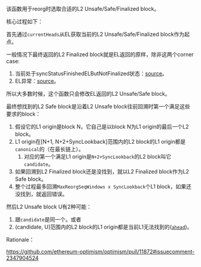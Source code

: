 
该函数用于reorg时选取合适的L2 Unsafe/Safe/Finalized block。


核心过程如下：

首先通过`currentHeads`从EL获取当前的L2 Unsafe/Safe/Finalized block作为起点。

一般情况下最终返回的L2 Finalized block就是EL返回的原样，除非这两个corner case:
1. 当前处于syncStatusFinishedELButNotFinalized状态：[source](https://github.com/ethereum-optimism/optimism/blob/232c54d44ba206220a9997b076c829d6000c79f5/op-node/rollup/sync/start.go#L125)。
2. EL异常：[source](https://github.com/ethereum-optimism/optimism/blob/232c54d44ba206220a9997b076c829d6000c79f5/op-node/rollup/sync/start.go#L134)。

所以大多数时候，这个函数只会修改EL返回的L2 Unsafe/Safe block。

最终想找到的L2 Safe block是沿着L2 Unsafe block往前回溯时第一个满足这些要求的block：
1. 假设它的L1 origin是block N，它自己是以block N为L1 origin的最后一个L2 block。
2. L1 origin在[N+1, N+2+SyncLookback]范围内的L2 block的L1 origin都是`canonical`的（在最长链上）。
   1. 对应的第一个满足L1 origin是`N+2+SyncLookback`的L2 block叫它`candidate`。
3. 如果回溯到L2 Finalized block还是没找到，就以L2 Finalized block作为L2 Safe block。
4. 整个过程最多回溯`MaxReorgSeqWindows x SyncLookback`个L1 block，如果还没找到，就返回错误。


然后L2 Unsafe block U有2种可能：
1. 跟`candidate`是同一个。或者
2. (candidate, U]范围内的L2 block的L1 origin都是当前L1无法找到的([`ahead`](https://github.com/ethereum-optimism/optimism/blob/3dbcee1c312881166bd544fa857f25d86a20bcd2/op-node/rollup/sync/start.go#L180))。

Rationale：

https://github.com/ethereum-optimism/optimism/pull/11872#issuecomment-2347904524
